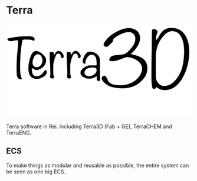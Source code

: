 # Terra

![Terra](/docs/Terra3d.png)

Terra software in Rei. Including Terra3D (Fab + GE), TerraCHEM and TerraENG.

## ECS

To make things as modular and reusable as possible, the entire system can be seen as one big ECS.
